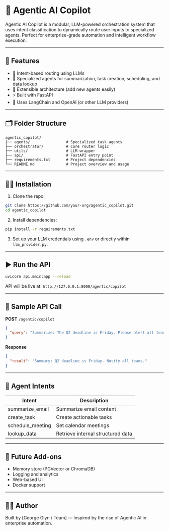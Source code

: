 # 🧠 Agentic AI Copilot

Agentic AI Copilot is a modular, LLM-powered orchestration system that uses intent classification to dynamically route user inputs to specialized agents. Perfect for enterprise-grade automation and intelligent workflow execution.

---

## 🚀 Features

- 🔄 Intent-based routing using LLMs
- 🤖 Specialized agents for summarization, task creation, scheduling, and data lookup
- 🧩 Extensible architecture (add new agents easily)
- ⚡ Built with FastAPI
- 🧠 Uses LangChain and OpenAI (or other LLM providers)

---

## 🗂️ Folder Structure

```
agentic_copilot/
├── agents/                # Specialized task agents
├── orchestrator/          # Core router logic
├── utils/                 # LLM wrapper
├── api/                   # FastAPI entry point
├── requirements.txt       # Project dependencies
└── README.md              # Project overview and usage
```

---

## 🧑‍💻 Installation

1. Clone the repo:
```bash
git clone https://github.com/your-org/agentic_copilot.git
cd agentic_copilot
```

2. Install dependencies:
```bash
pip install -r requirements.txt
```

3. Set up your LLM credentials using `.env` or directly within `llm_provider.py`.

---

## ▶️ Run the API

```bash
uvicorn api.main:app --reload
```

API will be live at: `http://127.0.0.1:8000/agentic/copilot`

---

## 🧪 Sample API Call

**POST** `/agentic/copilot`

```json
{
  "query": "Summarize: The Q2 deadline is Friday. Please alert all teams."
}
```

**Response**
```json
{
  "result": "Summary: Q2 deadline is Friday. Notify all teams."
}
```

---

## 🧠 Agent Intents

| Intent             | Description                          |
|--------------------|--------------------------------------|
| summarize_email    | Summarize email content              |
| create_task        | Create actionable tasks              |
| schedule_meeting   | Set calendar meetings                |
| lookup_data        | Retrieve internal structured data    |

---

## 📌 Future Add-ons

- Memory store (PGVector or ChromaDB)
- Logging and analytics
- Web-based UI
- Docker support

---

## 🧑‍🔧 Author

Built by [George Glyn / Team] — Inspired by the rise of Agentic AI in enterprise automation.